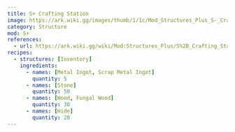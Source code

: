 ```yaml
---
title: S+ Crafting Station
image: https://ark.wiki.gg/images/thumb/1/1c/Mod_Structures_Plus_S-_Crafting_Station.png/228px-Mod_Structures_Plus_S-_Crafting_Station.png
category: Structure
mod: S+
references:
  - url: https://ark.wiki.gg/wiki/Mod:Structures_Plus/S%2B_Crafting_Station
recipes: 
  - structures: [Inventory]
    ingredients: 
      - names: [Metal Ingot, Scrap Metal Ingot]
        quantity: 5
      - names: [Stone]
        quantity: 50
      - names: [Wood, Fungal Wood]
        quantity: 30
      - names: [Hide]
        quantity: 20
---
```

